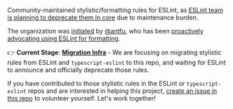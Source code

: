 Community-maintained stylistic/formatting rules for ESLint, as [ESLint team is planning to deprecate them in core](https://github.com/eslint/eslint/issues/17522) due to maintenance burden.

The organization was [initiated](https://twitter.com/antfu7/status/1701273844433252623) by [@antfu](https://github.com/antfu), who has been [proactively advocating using ESLint for formatting](https://antfu.me/posts/why-not-prettier).

👉 **Current Stage**: [**Migration Infra**](https://github.com/eslint-stylistic/eslint-stylistic#project-stages) - We are focusing on migrating stylistic rules from ESLint and `typescript-eslint` to this repo, and waiting for ESLint to announce and officially deprecate those rules.

If you have contributed to those stylistic rules in the ESLint or `typescript-eslint` repos and are interested in helping this project, [create an issue in this repo](https://github.com/eslint-stylistic/.github/issues) to volunteer yourself. Let's work together!
